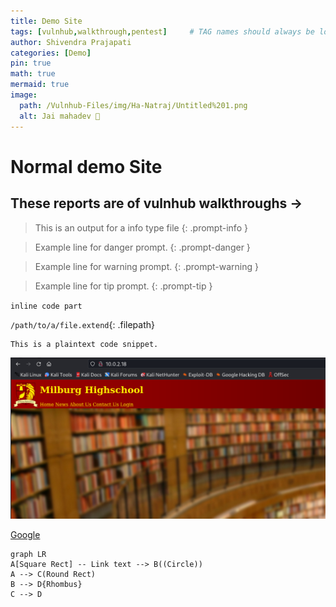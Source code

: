 ```yaml
---
title: Demo Site
tags: [vulnhub,walkthrough,pentest]     # TAG names should always be lowercase
author: Shivendra Prajapati
categories: [Demo]
pin: true
math: true
mermaid: true
image:
  path: /Vulnhub-Files/img/Ha-Natraj/Untitled%201.png
  alt: Jai mahadev 👏
---
```


# Normal demo Site

## These reports are of vulnhub walkthroughs ->     

> This is an output for a info type file
{: .prompt-info }

> Example line for danger prompt.
{: .prompt-danger }

> Example line for warning prompt.
{: .prompt-warning }

> Example line for tip prompt.
{: .prompt-tip }

	
`inline code part`


`/path/to/a/file.extend`{: .filepath}


```
This is a plaintext code snippet.
```

<!-- ![Test](/Vulnhub-Files/img/Bob/Untitled%203.png "Test") -->
<p>
<a href="/Vulnhub-Files/img/Bob/Untitled%203.png"><img src="/Vulnhub-Files/img/Bob/Untitled%203.png"></a>
</p>

[Google](https://google.com)

```mermaid
graph LR
A[Square Rect] -- Link text --> B((Circle))
A --> C(Round Rect)
B --> D{Rhombus}
C --> D
```